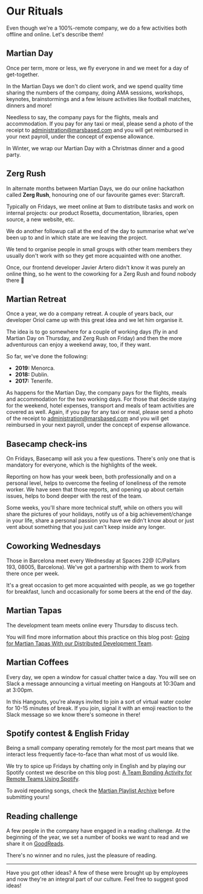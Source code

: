# Our Rituals

Even though we're a 100%-remote company, we do a few activities both offline and online. Let's describe them!

## Martian Day

Once per term, more or less, we fly everyone in and we meet for a day of get-together.

In the Martian Days we don't do client work, and we spend quality time sharing the numbers of the company, doing AMA sessions, workshops, keynotes, brainstormings and a few leisure activities like football matches, dinners and more!

Needless to say, the company pays for the flights, meals and accommodation. If you pay for any taxi or meal, please send a photo of the receipt to administration@marsbased.com and you will get reimbursed in your next payroll, under the concept of expense allowance.  

In Winter, we wrap our Martian Day with a Christmas dinner and a good party.

## Zerg Rush

In alternate months between Martian Days, we do our online hackathon called __Zerg Rush__, honouring one of our favourite games ever: Starcraft.

Typically on Fridays, we meet online at 9am to distribute tasks and work on internal projects: our product Rosetta, documentation, libraries, open source, a new website, etc.

We do another followup call at the end of the day to summarise what we've been up to and in which state are we leaving the project.

We tend to organise people in small groups with other team members they usually don't work with so they get more acquainted with one another.

Once, our frontend developer Javier Artero didn't know it was purely an online thing, so he went to the coworking for a Zerg Rush and found nobody there 🤣

## Martian Retreat

Once a year, we do a company retreat. A couple of years back, our developer Oriol came up with this great idea and we let him organise it.

The idea is to go somewhere for a couple of working days (fly in and Martian Day on Thursday, and Zerg Rush on Friday) and then the more adventurous can enjoy a weekend away, too, if they want.

So far, we've done the following:

* __2019:__ Menorca.
* __2018:__ Dublin.
* __2017:__ Tenerife.

As happens for the Martian Day, the company pays for the flights, meals and accommodation for the two working days. For those that decide staying for the weekend, hotel expenses, transport and meals of team activities are covered as well. Again, if you pay for any taxi or meal, please send a photo of the receipt to administration@marsbased.com and you will get reimbursed in your next payroll, under the concept of expense allowance. 

## Basecamp check-ins

On Fridays, Basecamp will ask you a few questions. There's only one that is mandatory for everyone, which is the highlights of the week.

Reporting on how has your week been, both professionally and on a personal level, helps to overcome the feeling of loneliness of the remote worker. We have seen that those reports, and opening up about certain issues, helps to bond deeper with the rest of the team.

Some weeks, you'll share more technical stuff, while on others you will share the pictures of your holidays, notify us of a big achievement/change in your life, share a personal passion you have we didn't know about or just vent about something that you just can't keep inside any longer.

## Coworking Wednesdays

Those in Barcelona meet every Wednesday at Spaces 22@ (C/Pallars 193, 08005, Barcelona). We've got a partnership with them to work from there once per week.

It's a great occasion to get more acquainted with people, as we go together for breakfast, lunch and occasionally for some beers at the end of the day.

## Martian Tapas

The development team meets online every Thursday to discuss tech.

You will find more information about this practice on this blog post: [Going for Martian Tapas With our Distributed Development Team](https://marsbased.com/blog/2018/12/10/martian-tapas-remote-dev-team/).

## Martian Coffees

Every day, we open a window for casual chatter twice a day. You will see on Slack a message announcing a virtual meeting on Hangouts at 10:30am and at 3:00pm.

In this Hangouts, you're always invited to join a sort of virtual water cooler for 10-15 minutes of break. If you join, signal it with an emoji reaction to the Slack message so we know there's someone in there!

## Spotify contest & English Friday

Being a small company operating remotely for the most part means that we interact less frequently face-to-face than what most of us would like.

We try to spice up Fridays by chatting only in English and by playing our Spotify contest we describe on this blog post: [A Team Bonding Activity for Remote Teams Using Spotify](https://marsbased.com/blog/2019/04/29/team-bonding-activity-remote-teams-using-spotify/).

To avoid repeating songs, check the [Martian Playlist Archive](https://open.spotify.com/playlist/7CCutbZd1ojXf3X3EP8QWr?si=_2oVYBrVQq6dHA8sri5eaQ) before submitting yours!

## Reading challenge

A few people in the company have engaged in a reading challenge. At the beginning of the year, we set a number of books we want to read and we share it on [GoodReads](https://goodreads.com).

There's no winner and no rules, just the pleasure of reading.

---

Have you got other ideas? A few of these were brought up by employees and now they're an integral part of our culture. Feel free to suggest good ideas!



